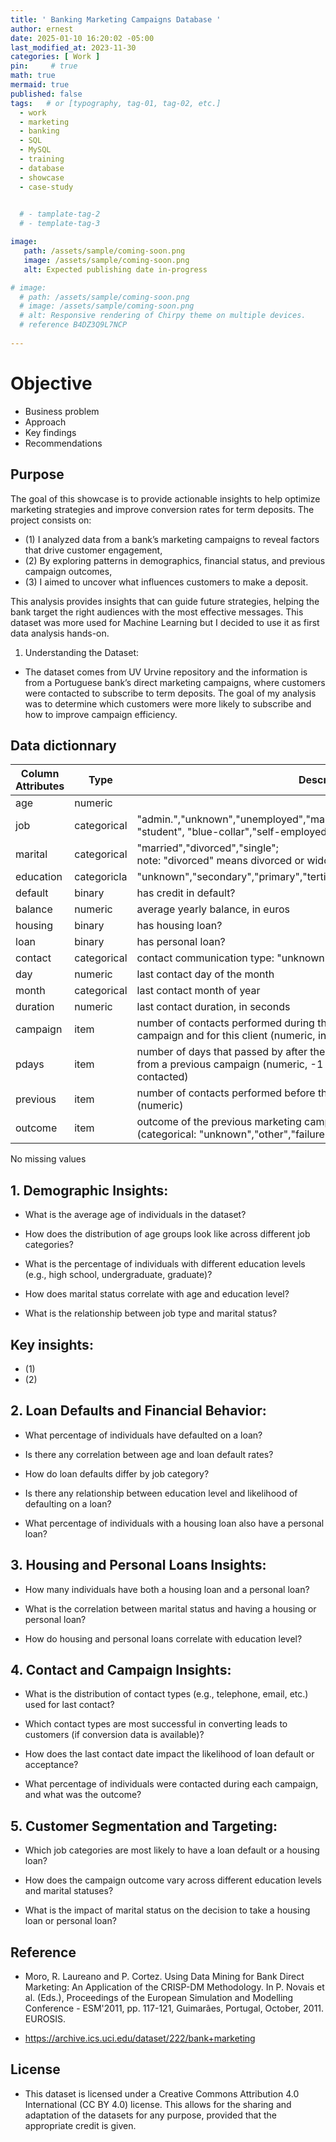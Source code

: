 ```yaml
---
title: ' Banking Marketing Campaigns Database '
author: ernest
date: 2025-01-10 16:20:02 -05:00
last_modified_at: 2023-11-30
categories: [ Work ]
pin:     # true
math: true
mermaid: true
published: false
tags:   # or [typography, tag-01, tag-02, etc.]
  - work
  - marketing
  - banking
  - SQL
  - MySQL
  - training
  - database
  - showcase
  - case-study
  

  # - tamplate-tag-2
  # - template-tag-3

image: 
   path: /assets/sample/coming-soon.png
   image: /assets/sample/coming-soon.png
   alt: Expected publishing date in-progress 

# image: 
  # path: /assets/sample/coming-soon.png
  # image: /assets/sample/coming-soon.png
  # alt: Responsive rendering of Chirpy theme on multiple devices.
  # reference B4DZ3Q9L7NCP
  
---
```




# Objective
- Business problem
- Approach
- Key findings
- Recommendations


## Purpose

The goal of this showcase is to provide actionable insights to help optimize marketing strategies and improve conversion rates for term deposits. The project consists on: 
  - (1) I analyzed data from a bank’s marketing campaigns to reveal factors that drive customer engagement, 
  - (2) By exploring patterns in demographics, financial status, and previous campaign outcomes, 
  - (3) I aimed to uncover what influences customers to make a deposit. 

This analysis provides insights that can guide future strategies, helping the bank target the right audiences with the most effective messages. This dataset was more used for Machine Learning but I decided to use it as first data analysis hands-on. 


1. Understanding the Dataset:

- The dataset comes from UV Urvine repository and the information is from a Portuguese bank’s direct marketing campaigns, where customers were contacted to subscribe to term deposits. The goal of my analysis was to determine which customers were more likely to subscribe and how to improve campaign efficiency.






## Data dictionnary

| Column Attributes  | Type     | Description        |
|--------------|----------|----------------------------|
| age           | numeric |                  | 
| job       | categorical |  "admin.","unknown","unemployed","management","housemaid","entrepreneur", <br> "student", "blue-collar","self-employed","retired","technician","services")  |
| marital | categorical  |  "married","divorced","single"; <br> note: "divorced" means divorced or widowed) | 
| education | categoricla | "unknown","secondary","primary","tertiary") | 
| default | binary  | has credit in default? |
| balance | numeric | average yearly balance, in euros | 
| housing | binary | has housing loan?  | 
| loan | binary | has personal loan? | 
| contact | categorical | contact communication type: "unknown","telephone","cellular")  | 
| day | numeric | last contact day of the month | 
| month | categorical | last contact month of year  | 
| duration | numeric | last contact duration, in seconds | 
| campaign | item | number of contacts performed during this <br> campaign and for this client (numeric, includes last contact) |
| pdays | item | number of days that passed by after the client was last contacted <br> from a previous campaign (numeric, -1 means client was not previously contacted) | 
| previous | item | number of contacts performed before this campaign and for this client (numeric) |
| outcome | item | outcome of the previous marketing campaign <br> (categorical: "unknown","other","failure","success") | 

No missing values






## 1. **Demographic Insights:**


- What is the average age of individuals in the dataset?

- How does the distribution of age groups look like across different job categories?

- What is the percentage of individuals with different education levels (e.g., high school, undergraduate, graduate)?

- How does marital status correlate with age and education level?

- What is the relationship between job type and marital status?


## Key insights:

- (1)
- (2)



## 2. Loan Defaults and Financial Behavior:

- What percentage of individuals have defaulted on a loan?

- Is there any correlation between age and loan default rates?

- How do loan defaults differ by job category?

- Is there any relationship between education level and likelihood of defaulting on a loan?

- What percentage of individuals with a housing loan also have a personal loan?




## 3. Housing and Personal Loans Insights:

- How many individuals have both a housing loan and a personal loan?

- What is the correlation between marital status and having a housing or personal loan?

- How do housing and personal loans correlate with education level?


## 4. Contact and Campaign Insights:


- What is the distribution of contact types (e.g., telephone, email, etc.) used for last contact?

- Which contact types are most successful in converting leads to customers (if conversion data is available)?

- How does the last contact date impact the likelihood of loan default or acceptance?

- What percentage of individuals were contacted during each campaign, and what was the outcome?


## 5. Customer Segmentation and Targeting:


- Which job categories are most likely to have a loan default or a housing loan?

- How does the campaign outcome vary across different education levels and marital statuses?

- What is the impact of marital status on the decision to take a housing loan or personal loan?







<!--


In this project, I analyzed data from a bank’s marketing campaigns to reveal factors that drive customer engagement. By exploring patterns in demographics, financial status, and previous campaign outcomes, I aimed to uncover what influences customers to make a deposit.

Link project
https://github.com/DanieltheAnalyst1/Bank_Marketing_Campaign_Analysis-SQL


Bank Marketing Campaign Analysis: Uncovering What Works
In this project, I analyzed data from a bank’s marketing campaigns to reveal factors that drive customer engagement. By exploring patterns in demographics, financial status, and previous campaign outcomes, I aimed to uncover what influences customers to make a deposit. This analysis provides insights that can guide future strategies, helping the bank target the right audiences with the most effective messages.

📌 Analysis Highlights:
Who is more likely to respond positively to the campaign?
Which demographics and financial factors show higher engagement rates?
How does contact frequency and previous campaign outcome impact deposit success?


Citation Request:
  This dataset is public available for research. The details are described in [Moro et al., 2011]. 
  Please include this citation if you plan to use this database:

  [Moro et al., 2011] S. Moro, R. Laureano and P. Cortez. Using Data Mining for Bank Direct Marketing: An Application of the CRISP-DM Methodology. 
  In P. Novais et al. (Eds.), Proceedings of the European Simulation and Modelling Conference - ESM'2011, pp. 117-121, Guimarães, Portugal, October, 2011. EUROSIS.

  Available at: [pdf] http://hdl.handle.net/1822/14838
                [bib] http://www3.dsi.uminho.pt/pcortez/bib/2011-esm-1.txt

1. Title: Bank Marketing

2. Sources
   Created by: Paulo Cortez (Univ. Minho) and Sérgio Moro (ISCTE-IUL) @ 2012
   
3. Past Usage:

  The full dataset was described and analyzed in:

  S. Moro, R. Laureano and P. Cortez. Using Data Mining for Bank Direct Marketing: An Application of the CRISP-DM Methodology. 
  In P. Novais et al. (Eds.), Proceedings of the European Simulation and Modelling Conference - ESM'2011, pp. 117-121, Guimarães, 
  Portugal, October, 2011. EUROSIS.

4. Relevant Information:

   The data is related with direct marketing campaigns of a Portuguese banking institution. 
   The marketing campaigns were based on phone calls. Often, more than one contact to the same client was required, 
   in order to access if the product (bank term deposit) would be (or not) subscribed. 

   There are two datasets: 
      1) bank-full.csv with all examples, ordered by date (from May 2008 to November 2010).
      2) bank.csv with 10% of the examples (4521), randomly selected from bank-full.csv.
   The smallest dataset is provided to test more computationally demanding machine learning algorithms (e.g. SVM).

   The classification goal is to predict if the client will subscribe a term deposit (variable y).

5. Number of Instances: 45211 for bank-full.csv (4521 for bank.csv)

6. Number of Attributes: 16 + output attribute.

7. Attribute information:

   For more information, read [Moro et al., 2011].

   Input variables:
   # bank client data:
   1 - age (numeric)
   2 - job : type of job (categorical: "admin.","unknown","unemployed","management","housemaid","entrepreneur","student",
                                       "blue-collar","self-employed","retired","technician","services") 
   3 - marital : marital status (categorical: "married","divorced","single"; note: "divorced" means divorced or widowed)
   4 - education (categorical: "unknown","secondary","primary","tertiary")
   5 - default: has credit in default? (binary: "yes","no")
   6 - balance: average yearly balance, in euros (numeric) 
   7 - housing: has housing loan? (binary: "yes","no")
   8 - loan: has personal loan? (binary: "yes","no")
   # related with the last contact of the current campaign:
   9 - contact: contact communication type (categorical: "unknown","telephone","cellular") 
  10 - day: last contact day of the month (numeric)
  11 - month: last contact month of year (categorical: "jan", "feb", "mar", ..., "nov", "dec")
  12 - duration: last contact duration, in seconds (numeric)
   # other attributes:
  13 - campaign: number of contacts performed during this campaign and for this client (numeric, includes last contact)
  14 - pdays: number of days that passed by after the client was last contacted from a previous campaign (numeric, -1 means client was not previously contacted)
  15 - previous: number of contacts performed before this campaign and for this client (numeric)
  16 - poutcome: outcome of the previous marketing campaign (categorical: "unknown","other","failure","success")

  Output variable (desired target):
  17 - y - has the client subscribed a term deposit? (binary: "yes","no")

8. Missing Attribute Values: None



## Table: orders
age, job, mariatal status, education, defaulted the loan, housing loan, personal loan, conctact type durant last contact date, campaing, 

| Customer Attributes       | Type     | Description        |
|--------------|----------|-----------------------------------|
| age    | INT      | Age of the customer  |
| Job  | INT      | Type of job (e.g., admin., blue-collar, technician)    |
| Marital Status   | DATE     | Marital status of the customer (single, married, divorced)  |
| Education | DECIMAL  | Level of education (e.g., primary, secondary, tertiary)  |
| Default |item | Has the customer credit in default? (Yes/No) |
| Housing Loan | item | Does the customer have a housing loan? (Yes/No) |
| Personal Loan | item | Does the customer have a personal loan? (Yes/No) |
| Contact | item | Type during last contact date |
| Campaing | item | item |


===



### 1. **Demographic Insights:**

1. What is the average age of individuals in the dataset?
2. How does the distribution of age groups look like across different job categories?
3. What is the percentage of individuals with different education levels (e.g., high school, undergraduate, graduate)?
4. How does marital status correlate with age and education level?
5. What is the relationship between job type and marital status?

### 2. **Loan Defaults and Financial Behavior:**

6. What percentage of individuals have defaulted on a loan?
7. Is there any correlation between age and loan default rates?
8. How do loan defaults differ by job category?
9. Is there any relationship between education level and likelihood of defaulting on a loan?
10. What percentage of individuals with a housing loan also have a personal loan?

### 3. **Housing and Personal Loans Insights:**

11. How many individuals have both a housing loan and a personal loan?
12. What is the correlation between marital status and having a housing or personal loan?
13. How do housing and personal loans correlate with education level?

### 4. **Contact and Campaign Insights:**

14. What is the distribution of contact types (e.g., telephone, email, etc.) used for last contact?
15. Which contact types are most successful in converting leads to customers (if conversion data is available)?
16. How does the last contact date impact the likelihood of loan default or acceptance?
17. What percentage of individuals were contacted during each campaign, and what was the outcome?

### 5. **Customer Segmentation and Targeting:**

18. Which job categories are most likely to have a loan default or a housing loan?
19. How does the campaign outcome vary across different education levels and marital statuses?
20. What is the impact of marital status on the decision to take a housing loan or personal loan?

### Bonus Considerations:

You can also try analyzing seasonal trends if there’s any date/time data that can be correlated with loan behavior (e.g., Does loan default increase in certain months?)




I'll divide the questions into specific topics to help you focus on different aspects of SQL: **Basic Queries**, **Aggregations and Joins**, **Subqueries**, **Date Functions**, **Grouping and Filtering**, **Advanced Analysis**, and **Advanced Joins**.

### Tables (Assumed Schema):

1. **customers**: Contains customer data (e.g., age, job, marital status, education).
2. **loans**: Contains loan-related data (e.g., housing loan, personal loan, defaulted loans).
3. **campaign**: Contains information about marketing campaigns (e.g., contact date, campaign type).
4. **contact\_history**: Stores contact information related to the campaign, including contact types and dates.

---

## **Basic Queries**

### 1. Retrieve All Customer Information

* Write an SQL query to retrieve all details from the `customers` table, including age, job, marital status, and education.

### 2. List All Active Campaigns

* Write an SQL query to list all campaigns that are currently active in the `campaign` table (assuming there’s a status or date field that indicates active campaigns).

### 3. Retrieve Loan Information for Specific Customer

* Write a query to fetch the loan information (housing loan, personal loan) for a customer with a given `customer_id` from the `loans` table.

---

## **Aggregations and Joins**

### 4. Count of Customers Who Defaulted on Loans

* Write an SQL query to count how many customers have defaulted on loans from the `loans` table.

### 5. Number of Customers by Job Type

* Write an SQL query to group customers by their job type (from the `customers` table) and count how many customers are in each job category.

### 6. Average Age of Customers with Housing Loans

* Write an SQL query to calculate the average age of customers who have a housing loan from the `loans` table.

### 7. Sum of Defaulted Loan Amounts

* Write a query to calculate the total amount of loans defaulted by customers (assuming the loan amount is in the `loans` table).

---

## **Subqueries**

### 8. Customers Who Have Not Been Contacted in the Last Month

* Write an SQL query to find customers who have not been contacted in the last month from the `contact_history` table. Use a subquery to find the customers who don't have recent contacts.

### 9. Customers with Personal Loans Who Have Not Defaulted

* Write a query to find customers who have a personal loan but have not defaulted on it (use the `loans` table with a subquery or `JOIN`).

### 10. Customers in Specific Campaign with Age Greater Than 30

* Write a query to find customers who participated in a specific campaign and are over the age of 30. Use a subquery to identify those in the campaign.

---

## **Date Functions**

### 11. Number of Contacts Made in the Last 30 Days

* Write a query to count how many contacts were made in the last 30 days from the `contact_history` table, using the current date.

### 12. Customers Contacted in Specific Month

* Write a query to list all customers who were contacted in March 2023 (from the `contact_history` table).

### 13. Most Recent Contact for Each Customer

* Write an SQL query to find the most recent contact date for each customer from the `contact_history` table.

---

## **Grouping and Filtering**

### 14. Average Loan Amount for Defaulted vs. Non-Defaulted Loans

* Write an SQL query to calculate the average loan amount for customers who have defaulted on their loan versus those who have not from the `loans` table.

### 15. Number of Customers by Marital Status

* Write an SQL query to count the number of customers for each marital status category (e.g., single, married, divorced) from the `customers` table.

### 16. Customers Who Have Both Housing and Personal Loans

* Write a query to find customers who have both a housing loan and a personal loan from the `loans` table.

---

## **Advanced Analysis**

### 17. Loan Default Rate by Education Level

* Write a query to calculate the loan default rate for each education level (from the `customers` table and the `loans` table). Show the number of defaults vs. total customers for each education level.

### 18. Percentage of Customers Who Have Been Contacted and Subscribed to Campaigns

* Write an SQL query to calculate the percentage of customers who have been contacted (from the `contact_history` table) and have subscribed to any campaign (from the `campaign` table).

### 19. Predictive Analysis: Loan Default Based on Age, Job, and Housing Loan

* Write an SQL query that combines `customers` and `loans` tables to find patterns in loan defaults based on customer attributes like age, job, and whether they have a housing loan (e.g., calculate default rates for each group).

---

## **Advanced Joins**

### 20. Customers Who Were Contacted and Have a Loan Default

* Write an SQL query to find customers who have both been contacted (from the `contact_history` table) and have defaulted on their loan (from the `loans` table). Use an appropriate `JOIN`.

---

### **Summary of Topics:**

* **Basic Queries**: Simple SELECT, retrieving all customer data.
* **Aggregations and Joins**: Counting, summing, averaging, using JOINs.
* **Subqueries**: Handling nested queries and filtering based on conditions.
* **Date Functions**: Working with time-related data, such as filtering or calculating based on dates.
* **Grouping and Filtering**: Using GROUP BY and HAVING for categorized and conditional aggregations.
* **Advanced Analysis**: Applying business logic, analyzing default rates, and percentages.
* **Advanced Joins**: Combining data from multiple tables, including those with complex conditions.



===

| Campaign Attributes       | Type     | Description        |
|--------------|----------|-----------------------------------|
| Contact Type    | INT  | Communication method used to contact the customer (cellular, telephone).  |
| Last Contact Date | item | Date of the last contact made to the customer. |
| Duration | item | Duration of the last contact (in seconds). |
| Campaign | item | Variable representing the current direct marketing campaign |
| Previous   | iteme | Variable representing the number of contacts made with the <br> customer during previous marketing campaigns before the current campaign. | 


Target Outcome (y): Whether the customer subscribed to the term deposit after being contacted (Yes/No).


| Economic Attributes       | Type     | Description        |
|--------------|----------|-----------------------------------|
| EmpVarRate | item  | Employment variation rate — a measure of employment growth or decline. |
| Euribor3m | item | Three-month Euro Interbank Offered Rate, a benchmark interest rate.
| ConsPriceIdx | item | Consumer Price Index, an indicator of inflation. | 
| ConsConfIdx | item | Consumer Confidence Index — an economic sentiment indicator. | 











<!-- 

```python
print("Hello, world!")
for i in range(10):
    print(i)
```
## Images

<div style="text-align: center;">

![alt text]( /assets/sample/coming-soon.png "Our logo")

</div>


![example {caption=Caption - changeme.}]( /assets/sample/coming-soon.png )




In this project, I analyzed data from a bank’s marketing campaigns to reveal factors that drive customer engagement. By exploring patterns in demographics, financial status, and previous campaign outcomes, I aimed to uncover what influences customers to make a deposit. This analysis provides insights that can guide future strategies, helping the bank target the right audiences with the most effective messages.





My goal was to provide actionable insights to help optimize marketing strategies and improve conversion rates for term deposits.

1. Understanding the Dataset:

The dataset comes from a Portuguese bank’s direct marketing campaigns, where customers were contacted to subscribe to term deposits. The goal of my analysis was to determine which customers were more likely to subscribe and how to improve campaign efficiency.

Customer Attributes:

Age: Age of the customer.

Job: Type of job (e.g., admin., blue-collar, technician).

Marital Status: Marital status of the customer (single, married, divorced).

Education: Level of education (e.g., primary, secondary, tertiary).

Default: Has the customer credit in default? (Yes/No).

Housing Loan: Does the customer have a housing loan? (Yes/No).

Personal Loan: Does the customer have a personal loan? (Yes/No).

Campaign Attributes:

Contact Type: Communication method used to contact the customer (cellular, telephone).

Last Contact Date: Date of the last contact made to the customer.

Duration: Duration of the last contact (in seconds).

Campaign: Variable representing the current direct marketing campaign

Previous: Variable representing the number of contacts made with the customer during previous marketing campaigns before the current campaign.

Economic Context:

EmpVarRate: Employment variation rate — a measure of employment growth or decline.

Euribor3m: Three-month Euro Interbank Offered Rate, a benchmark interest rate.

ConsPriceIdx: Consumer Price Index, an indicator of inflation.

ConsConfIdx: Consumer Confidence Index — an economic sentiment indicator.

Target Outcome:

Target Outcome (y): Whether the customer subscribed to the term deposit after being contacted (Yes/No).





Customer Segmentation: Who’s More Likely to Subscribe?

To help the bank target its marketing efforts more effectively, I segmented customers based on their job types and whether they had housing or personal loans. This allowed me to see which customer groups were more likely to subscribe to a term deposit and which were less responsive



```sql
SELECT p.passenger_id, p.first_name, p.last_name
FROM passenger p
JOIN booking b ON p.passenger_id = b.passenger_id
GROUP BY p.passenger_id
HAVING COUNT(b.booking_id) = 1;
```







> All content provided is for informational purposes only and shown case studies examples for open source data resources. The articles, notes and case study on this website are my own the way on seen opportunities and problem-solving but don’t necessarily represent the positions, strategies, or opinions of my past or current employer or its subsidiaries. I make no representations as to the accuracy or completeness of any information found here or by following any links. I will not be liable for any errors or omissions in this information nor for the availability of this information. I will not be liable for any losses, injuries, or damages from the display or use of this information.
{: .prompt-info }

> All statements are my own, and do not necessarily reflect the opinion(s) of the past or current employer, or previous or current educational institution. The information contained in this report/article/note is meant for the purposes of information only and is not intended to be investment, legal, tax or other advice, nor is it intended to be relied upon in making an investment or other decision. This information provided with my own understanding which the authors and publishers are not providing advice on legal, economic, investment or other professional issues and services. 
{: .prompt-info }




<!-- 

> DISCLAIMER
- The information contained in this report/article/note is meant for the purposes of information only and is not intended to be investment, legal, tax or other advice, nor is it intended to be relied upon in making an investment or other decision. This report is provided with the understanding that the authors and publishers are not providing advice on legal, economic, investment or other professional issues and services. 
- I am not responsible for the content of websites and information resources that may be referenced in the report. The access provided to these sites or the provision of such information resources does not constitute an endorsement by myself. of the information contained therein. However, unless expressly stated otherwise, the opinions, recommendations, findings, interpretations and conclusions expressed in this report represent the views of myself. 
- The inclusion of company examples does not in any way constitute an endorsement of these organisations by myself or the signatories to the Principles for Responsible Investment. While I have endeavoured to ensure that the information contained in this report has been obtained from reliable and up-to-date sources, the changing nature of statistics, laws, rules and regulations may result in delays, omissions or inaccuracies in information contained in this report. I am not responsible for any errors or omissions, or for any decision made or action taken based on information contained in this report, or for any loss or damage arising from or caused by such decision or action. All information in this report is provided “as-is”, with no guarantee of completeness, accuracy, timeliness or of the results obtained from the use of this information, and without warranty of any kind, expressed or implied.
{: .prompt-info }



-->

## Reference

- Moro, R. Laureano and P. Cortez. Using Data Mining for Bank Direct Marketing: An Application of the CRISP-DM Methodology. 
  In P. Novais et al. (Eds.), Proceedings of the European Simulation and Modelling Conference - ESM'2011, pp. 117-121, Guimarães, 
  Portugal, October, 2011. EUROSIS.

- https://archive.ics.uci.edu/dataset/222/bank+marketing



## License

- This dataset is licensed under a Creative Commons Attribution 4.0 International (CC BY 4.0) license. This allows for the sharing and adaptation of the datasets for any purpose, provided that the appropriate credit is given.






